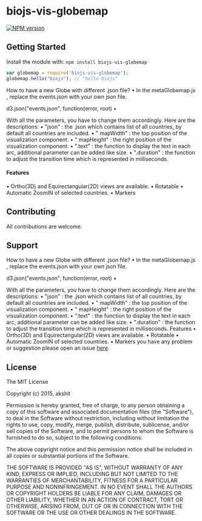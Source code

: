 # biojs-vis-globemap

[![NPM version](http://img.shields.io/npm/v/biojs-vis-globemap.svg)](https://www.npmjs.org/package/biojs-vis-globemap) 

> 

## Getting Started
Install the module with: `npm install biojs-vis-globemap`

```javascript
var globemap = require('biojs-vis-globemap');
globemap.hello("biojs"); // "hello biojs"
```

How to have a new Globe with different .json file?
•	In the metaGlobemap.js , replace the events.json with your own json file.

d3.json("events.json", function(error, root)
•	


With all the parameters, you have to change them accordingly. Here are the descriptions:
•	"json" : the .json which contains list of all countries, by default all countries are included.
•	" mapWidth" : the top position of the visualization component.
•	" mapHeight" : the right position of the visualization component.
•	".text" : the function to display the text in each arc, additional parameter can be added like size.
•	".duration" : the function to adjust the transition time which is represented in milliseconds.

#### Features
•	Ortho(3D) and Equirectangular(2D) views are available.
•	Rotatable
•	Automatic ZoomIN of selected countries.
•	Markers

## Contributing

All contributions are welcome.

## Support

How to have a new Globe with different .json file?
•	In the metaGlobemap.js , replace the events.json with your own json file.

d3.json("events.json", function(error, root)
•	


With all the parameters, you have to change them accordingly. Here are the descriptions:
•	"json" : the .json which contains list of all countries, by default all countries are included.
•	" mapWidth" : the top position of the visualization component.
•	" mapHeight" : the right position of the visualization component.
•	".text" : the function to display the text in each arc, additional parameter can be added like size.
•	".duration" : the function to adjust the transition time which is represented in milliseconds.
Features
•	Ortho(3D) and Equirectangular(2D) views are available.
•	Rotatable
•	Automatic ZoomIN of selected countries.
•	Markers
 you have any problem or suggestion please open an issue [here](https://github.com/Akshit-/biojs-vis-globemap/issues).

## License 

The MIT License

Copyright (c) 2015, akshit

Permission is hereby granted, free of charge, to any person
obtaining a copy of this software and associated documentation
files (the "Software"), to deal in the Software without
restriction, including without limitation the rights to use,
copy, modify, merge, publish, distribute, sublicense, and/or sell
copies of the Software, and to permit persons to whom the
Software is furnished to do so, subject to the following
conditions:

The above copyright notice and this permission notice shall be
included in all copies or substantial portions of the Software.

THE SOFTWARE IS PROVIDED "AS IS", WITHOUT WARRANTY OF ANY KIND,
EXPRESS OR IMPLIED, INCLUDING BUT NOT LIMITED TO THE WARRANTIES
OF MERCHANTABILITY, FITNESS FOR A PARTICULAR PURPOSE AND
NONINFRINGEMENT. IN NO EVENT SHALL THE AUTHORS OR COPYRIGHT
HOLDERS BE LIABLE FOR ANY CLAIM, DAMAGES OR OTHER LIABILITY,
WHETHER IN AN ACTION OF CONTRACT, TORT OR OTHERWISE, ARISING
FROM, OUT OF OR IN CONNECTION WITH THE SOFTWARE OR THE USE OR
OTHER DEALINGS IN THE SOFTWARE.

